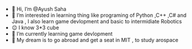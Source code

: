 - 👋 Hi, I’m @Ayush Saha
- 👀 I’m interested in learning thing like programing of Python ,C++ ,C# and Java , I also learn game devlopment and basic to intermidiate Robotics
- 😉 I know 3*3 cube 
- 🌱 I’m currently learning game devlopment
- 💞️ My dream is to go abroad and get a seat in MIT , to study arospace
